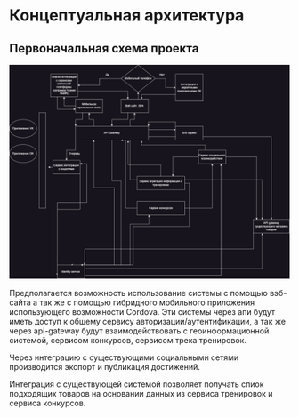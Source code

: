 # Концептуальная архитектура

## Первоначальная схема проекта

![Файл не найден](../images/Initial_scheme.png)

Предполагается возможность использование системы с помощью вэб-сайта а так же с помощью гибридного мобильного приложения использующего возможности Cordova. Эти системы через апи будут иметь доступ к общему сервису авторизации/аутентификации, а так же через api-gateway будут взаимодействовать с геоинформационной системой, сервисом конкурсов, сервисом трека тренировок.

Через интеграцию с существующими социальными сетями производится экспорт и публикация достижений.

Интеграция с существующей системой позволяет получать спиок подходящих товаров на основании данных из сервиса тренировок и сервиса конкурсов.
